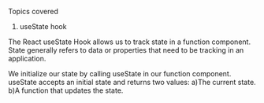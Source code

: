 Topics covered

1. useState hook

The React useState Hook allows us to track state in a function component.
State generally refers to data or properties that need to be tracking in an application.

We initialize our state by calling useState in our function component.
useState accepts an initial state and returns two values:
a)The current state.
b)A function that updates the state.
